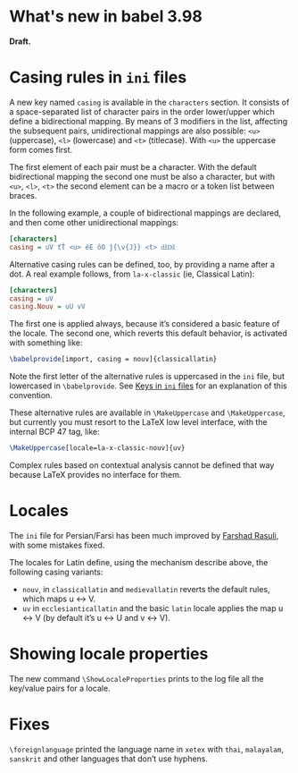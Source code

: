 # What's new in babel 3.98

**Draft.**

# Casing rules in `ini` files

A new key named `casing` is available in the `characters` section. It
consists of a space-separated list of character pairs in the order
lower/upper which define a bidirectional mapping. By means of 3
modifiers in the list, affecting the subsequent pairs, unidirectional
mappings are also possible: `<u>` (uppercase), `<l>` (lowercase) and
`<t>` (titlecase). With `<u>` the uppercase form comes first.

The first element of each pair must be a character. With the default
bidirectional mapping the second one must be also a character, but with
`<u>`, `<l>`, `<t>` the second element can be a macro or a token list
between braces.

In the following example, a couple of bidirectional mappings are
declared, and then come other unidirectional mappings:
```ini
[characters]
casing = uV ťŤ <u> éE ôO ǰ{\v{J}} <t> ǆǅ
```

Alternative casing rules can be defined, too, by providing a name after
a dot. A real example follows, from `la-x-classic` (ie, Classical Latin):
```ini
[characters]
casing = uV
casing.Nouv = uU vV
```
The first one is applied always, because it’s considered a basic
feature of the locale. The second one, which reverts this default
behavior, is activated with something like:
```tex
\babelprovide[import, casing = nouv]{classicallatin}
```
Note the first letter of the alternative rules is uppercased in the
`ini` file, but lowercased in `\babelprovide`. See [Keys in `ini`
files](https://latex3.github.io/babel/guides/keys-in-ini-files.html)
for an explanation of this convention.

These alternative rules are available in `\MakeUppercase` and
`\MakeUppercase`, but currently you must resort to the LaTeX low level
interface, with the internal BCP 47 tag, like:
```tex
\MakeUppercase[locale=la-x-classic-nouv]{uv}
```
Complex rules based on contextual analysis cannot be defined that way
because LaTeX provides no interface for them.

# Locales

The `ini` file for Persian/Farsi has been much improved by [Farshad
Rasuli](https://github.com/farshadrasuli), with some
mistakes fixed.

The locales for Latin define, using the mechanism describe above, the
following casing variants:
* `nouv`, in `classicallatin` and `medievallatin` reverts the default
  rules, which maps u ↔ V.
* `uv` in `ecclesianticallatin` and the basic `latin` locale applies
  the map u ↔ V (by default it’s u ↔ U and v ↔ V).

# Showing locale properties

The new command `\ShowLocaleProporties` prints to the log file all the
key/value pairs for a locale.

# Fixes

`\foreignlanguage` printed the language name in `xetex` with `thai`,
`malayalam`, `sanskrit` and other languages that don’t use hyphens.

